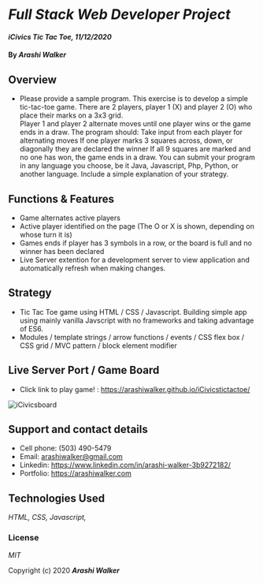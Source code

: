 # _Full Stack Web Developer Project_

#### _iCivics Tic Tac Toe, 11/12/2020_

#### By _Arashi Walker_

## Overview

* Please provide a sample program.  This exercise is to develop a simple tic-tac-toe game.
There are 2 players, player 1 (X) and player 2 (O) who place their marks on a 3x3 grid.  
Player 1 and player 2 alternate moves until one player wins or the game ends in a draw.
The program should:
	Take input from each player for alternating moves
	If one player marks 3 squares across, down, or diagonally they are declared the winner
	If all 9 squares are marked and no one has won, the game ends in a draw.
You can submit your program in any language you choose, be it Java, Javascript, Php, Python, or another language.  Include a simple explanation of your strategy.


## Functions & Features

* Game alternates active players
* Active player identified on the page (The O or X is shown, depending on whose turn it is)
* Games ends if player has 3 symbols in a row, or the board is full and no winner has been declared
* Live Server extention for a development server to view application and automatically refresh when making changes.


## Strategy 

* Tic Tac Toe game using HTML / CSS / Javascript. Building simple app using mainly vanilla Javscript with no frameworks and taking advantage of ES6.
* Modules / template strings / arrow functions / events / CSS flex box / CSS grid / MVC pattern / block element modifier

## Live Server Port / Game Board 

* Click link to play game! : https://arashiwalker.github.io/iCivicstictactoe/

![iCivicsboard](https://user-images.githubusercontent.com/43917280/99128030-95aba480-25be-11eb-9410-8e4a9aba7d20.PNG)


## Support and contact details

* Cell phone: (503) 490-5479 
* Email: arashiwalker@gmail.com 
* Linkedin: https://www.linkedin.com/in/arashi-walker-3b9272182/
* Portfolio: https://arashiwalker.com 

## Technologies Used

_HTML,_ _CSS,_ _Javascript,_ 


### License

*MIT*

Copyright (c) 2020  **_Arashi Walker_**
